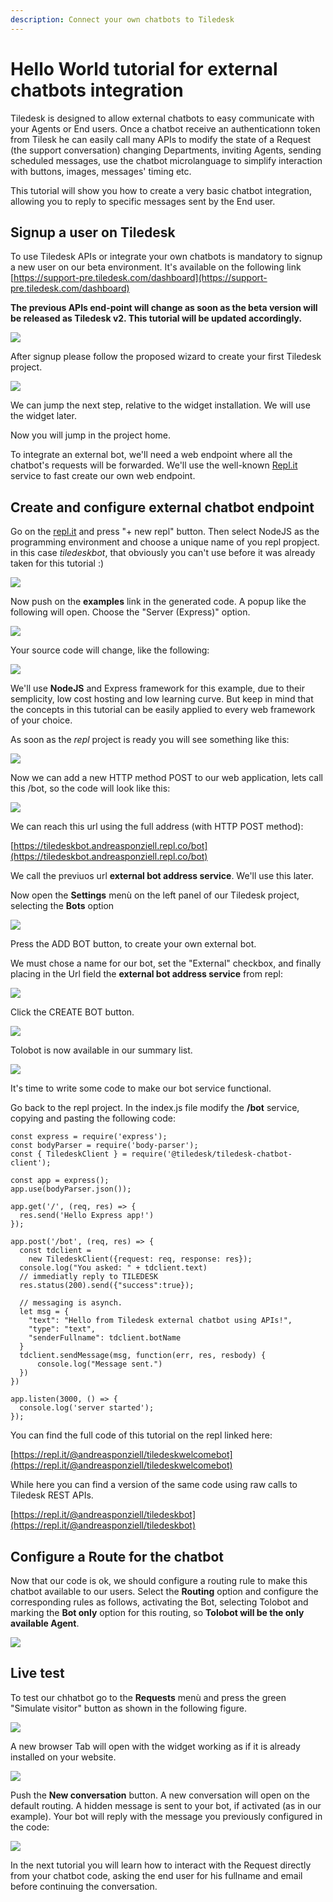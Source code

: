 ```yaml
---
description: Connect your own chatbots to Tiledesk
---
```


# Hello World tutorial for external chatbots integration

Tiledesk is designed to allow external chatbots to easy communicate with your Agents or End users. Once a chatbot receive an authenticationn token from Tilesk he can easily call many APIs to modify the state of a Request \(the support conversation\) changing Departments, inviting Agents, sending scheduled messages, use the chatbot microlanguage to simplify interaction with buttons, images, messages' timing etc.

This tutorial will show you how to create a very basic chatbot integration, allowing you to reply to specific messages sent by the End user.

## Signup a user on Tiledesk

To use Tiledesk APIs or integrate your own chatbots is mandatory to signup a new user on our beta environment. It's available on the following link [https://support-pre.tiledesk.com/dashboard](https://support-pre.tiledesk.com/dashboard)

**The previous APIs end-point will change as soon as the beta version will be released as Tiledesk v2. This tutorial will be updated accordingly.**

![](../../.gitbook/assets/image%20%2832%29.png)

After signup please follow the proposed wizard to create your first Tiledesk project.

![](../../.gitbook/assets/image%20%288%29.png)

We can jump the next step, relative to the widget installation. We will use the widget later.

Now you will jump in the project home.

To integrate an external bot, we'll need a web endpoint where all the chatbot's requests will be forwarded. We'll use the well-known [Repl.it](https://repl.it) service to fast create our own web endpoint.

## Create and configure external chatbot endpoint

Go on the [repl.it](https://repl.it) and press "+ new repl" button. Then select NodeJS as the programming environment and choose a unique name of you repl propject. in this case _tiledeskbot_, that obviously you can't use before it was already taken for this tutorial :\)

![](../../.gitbook/assets/image%20%2829%29.png)

Now push on the **examples** link in the generated code. A popup like the following will open. Choose the  "Server \(Express\)" option.

![](../../.gitbook/assets/image%20%2825%29.png)

Your source code will change, like the following:

![](../../.gitbook/assets/image%20%2849%29.png)

We'll use **NodeJS** and Express framework for this example, due to their semplicity, low cost hosting and low learning curve. But keep in mind that the concepts in this tutorial can be easily applied to every web framework of your choice.

As soon as the _repl_ project is ready you will see something like this:

![](../../.gitbook/assets/image%20%2857%29.png)

Now we can add a new HTTP method POST to our web application, lets call this /bot, so the code will look like this:

 

![](../../.gitbook/assets/image%20%2842%29.png)

We can reach this url using the full address \(with HTTP POST method\):

[https://tiledeskbot.andreasponziell.repl.co/bot](https://tiledeskbot.andreasponziell.repl.co/bot)

We call the previuos url **external bot address service**. We'll use this later.

Now open the **Settings** menù on the left panel of our Tiledesk project, selecting the **Bots** option

![](../../.gitbook/assets/image%20%2823%29.png)

Press the ADD BOT button, to create your own external bot.

We must chose a name for our bot, set the "External" checkbox, and finally placing in the Url field the **external bot address service** from repl:

![](../../.gitbook/assets/image%20%2811%29.png)

Click the CREATE BOT button.

![](../../.gitbook/assets/image%20%2850%29.png)

Tolobot is now available in our summary list.

![](../../.gitbook/assets/image%20%2844%29.png)

It's time to write some code to make our bot service functional.

Go back to the repl project. In the index.js file modify the **/bot** service, copying and pasting the following code:

```text
const express = require('express');
const bodyParser = require('body-parser');
const { TiledeskClient } = require('@tiledesk/tiledesk-chatbot-client');

const app = express();
app.use(bodyParser.json());

app.get('/', (req, res) => {
  res.send('Hello Express app!')
});

app.post('/bot', (req, res) => {
  const tdclient = 
    new TiledeskClient({request: req, response: res});
  console.log("You asked: " + tdclient.text)
  // immediatly reply to TILEDESK
  res.status(200).send({"success":true});
  
  // messaging is asynch.
  let msg = {
    "text": "Hello from Tiledesk external chatbot using APIs!",
    "type": "text",
    "senderFullname": tdclient.botName
  }
  tdclient.sendMessage(msg, function(err, res, resbody) {
      console.log("Message sent.")
  })
})

app.listen(3000, () => {
  console.log('server started');
});
```

You can find the full code of this tutorial on the repl linked here:

[https://repl.it/@andreasponziell/tiledeskwelcomebot](https://repl.it/@andreasponziell/tiledeskwelcomebot)

While here you can find a version of the same code using raw calls to Tiledesk REST APIs.

[https://repl.it/@andreasponziell/tiledeskbot](https://repl.it/@andreasponziell/tiledeskbot)

## Configure a Route for the chatbot

Now that our code is ok, we should configure a routing rule to make this chatbot available to our users. Select the **Routing** option and configure the corresponding rules as follows, activating the Bot, selecting Tolobot and marking the **Bot only** option for this routing, so **Tolobot will be the only available Agent**.

![](../../.gitbook/assets/image%20%2836%29.png)

## Live test

To test our chhatbot go to the **Requests** menù and press the green "Simulate visitor" button as shown in the following figure.

![](../../.gitbook/assets/image%20%2841%29.png)

A new browser Tab will open with the widget working as if it is already installed on your website.

 

![](../../.gitbook/assets/image%20%2854%29.png)

Push the **New conversation** button. A new conversation will open on the default routing. A hidden message is sent to your bot, if activated \(as in our example\). Your bot will reply with the message you previously configured in the code:

![](../../.gitbook/assets/image%20%286%29.png)

In the next tutorial you will learn how to interact with the Request directly from your chatbot code, asking the end user for his fullname and email before continuing the conversation.

